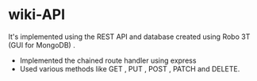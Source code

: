 # wiki-API
It's  implemented using the REST API and database created using Robo 3T (GUI for MongoDB) . 

* Implemented the chained route handler using express
* Used various methods like GET , PUT , POST , PATCH and DELETE.
